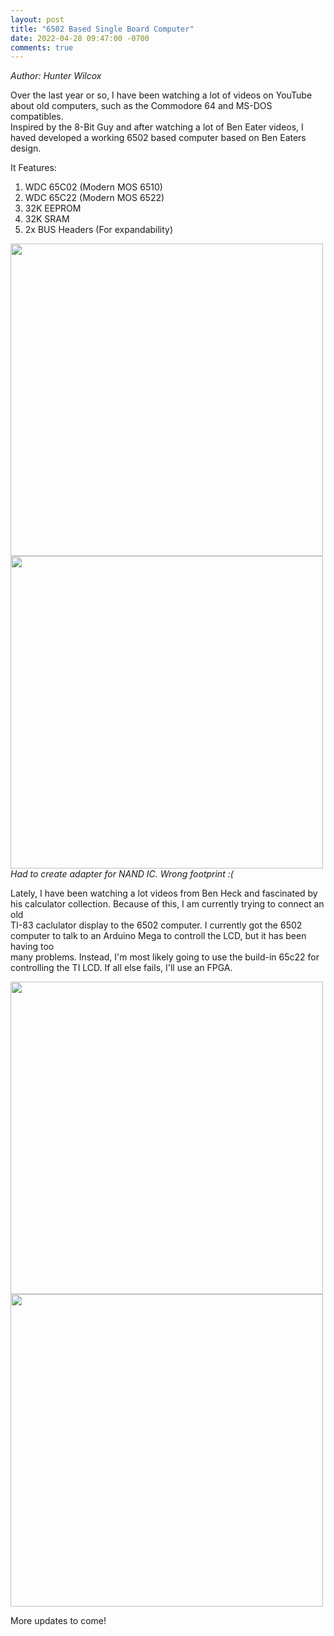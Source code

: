 ```yaml
---
layout: post
title: "6502 Based Single Board Computer"
date: 2022-04-28 09:47:00 -0700
comments: true
---
```


<em>Author: Hunter Wilcox</em>
<p>
    Over the last year or so, I have been watching a lot of videos on YouTube about old computers, such as the Commodore 64 and MS-DOS compatibles. <br/>
    Inspired by the 8-Bit Guy and after watching a lot of Ben Eater videos, I haved developed a working 6502 based computer based on Ben Eaters design. <br/>
</p>
It Features:
<ol>
    <li>WDC 65C02 (Modern MOS 6510)</li>
    <li>WDC 65C22 (Modern MOS 6522)</li>
    <li>32K EEPROM</li>
    <li>32K SRAM</li>
    <li>2x BUS Headers (For expandability)</li>
</ol> 

<img src="https://www.judgeglass.net/images/6502_Board/6502_TOP.jpg" width="500" height="500" /> <br/>
<img src="https://www.judgeglass.net/images/6502_Board/6502_BOTTOM.jpg" width="500" height="500" /><br/>
<em>Had to create adapter for NAND IC. Wrong footprint :(</em>


<p>
Lately, I have been watching a lot videos from Ben Heck and fascinated by his calculator collection. Because of this, I am currently trying to connect an old<br/>
    TI-83 caclulator display to the 6502 computer. I currently got the 6502 computer to talk to an Arduino Mega to controll the LCD, but it has been having too <br/>
    many problems. Instead, I'm most likely going to use the build-in 65c22 for controlling the TI LCD. If all else fails, I'll use an FPGA. 
</p>

<img src="https://www.judgeglass.net/images/6502_Board/6502_ON.jpg" width="500" height="500" /> <br/>
<img src="https://www.judgeglass.net/images/6502_Board/6502_ARDUINO.jpg" width="500" height="500" />

<p>
More updates to come!
</p>

    
